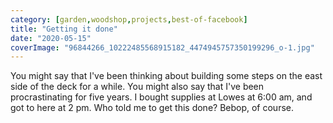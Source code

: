 ```yaml
---
category: [garden,woodshop,projects,best-of-facebook]
title: "Getting it done"
date: "2020-05-15"
coverImage: "96844266_10222485568915182_4474945757350199296_o-1.jpg"
---
```


You might say that I've been thinking about building some steps on the east side of the deck for a while. You might also say that I've been procrastinating for five years. I bought supplies at Lowes at 6:00 am, and got to here at 2 pm. Who told me to get this done? Bebop, of course.

<script type="application/json" class="sgb-data">{"copyRProtection":true,"copyRAlert":"Hello, this photo is mine!","sliderScrollNavi":false,"sliderNextPrevAnimation":"animation","galleryScrollPositionControll":false,"sliderItemCounterEnable":true,"sliderItemTitleEnable":true,"sliderItemTitleFontSize":18,"sliderItemTitleTextColor":"rgba(255,255,255,1)","itemCounterColor":"rgba(255,255,255,1)","sliderThumbBarEnable":true,"sliderThumbBarHoverColor":"rgba(240,240,240,1)","sliderBgColor":"rgba(0,0,0,0.8)","sliderPreloaderColor":"rgba(240,240,240,1)","sliderHeaderFooterBgColor":"rgba(0,0,0,0.4)","sliderNavigationColor":"rgba(0,0,0,1)","sliderNavigationIconColor":"rgba(255,255,255,1)","sliderSlideshow":true,"sliderSlideshowDelay":8,"slideshowIndicatorColor":"rgba(255,255,255,1)","slideshowIndicatorColorBg":"rgba(255,255,255,0.5)","sliderThumbSubMenuBackgroundColor":"rgba(255,255,255,0)","sliderThumbSubMenuBackgroundColorOver":"rgba(255,255,255,1)","sliderThumbSubMenuIconColor":"rgba(255,255,255,1)","sliderThumbSubMenuIconHoverColor":"rgba(0,0,0,1)","sliderSocialShareEnabled":true,"sliderZoomEnable":true,"sliderFullscreenEnabled":true,"modaBgColor":"rgba(0,0,0,0.8)","modalIconColor":"rgba(255,255,255,1)","modalIconColorHover":"rgba(255,255,255,0.8)","shareFacebook":true,"shareTwitter":false,"sharePinterest":true,"sliderItemDownload":false,"shareCopyLink":false,"deepLinking":false,"linkTargetWindow":"_self","galleryPreloaderColor":"rgba(230,230,230,1)","galleryBgColor":"rgba(0,0,0,0)","galleryBorderRadius":0,"lastRowFill":true,"collectionThumbRecomendedHeight":200,"thumbSpacing":5,"captions":true,"collectionthumbHoverTitleFontSize":12,"collectionthumbRoundedCorners":0,"collectionthumbHoverTitleTextColor":"rgba(255,255,255,1)","collectionthumbHoverTitleTextBgColor":"rgba(0,0,0,0.8)","collectionthumbHoverBgColor":"rgba(0,0,0,0.4)","collectionThumbSubMenuDownload":false,"collectionThumbSubMenuShare":true,"collectionThumbSubMenuBgColor":"rgba(0,0,0,0.4)","collectionThumbSubMenuBgColorHover":"rgba(255,255,255,1)","collectionThumbSubMenuIconColor":"rgba(255,255,255,1)","collectionThumbSubMenuIconColorHover":"rgba(0,0,0,1)","galleryType":"pgc_sgb_justified","galleryId":"fdaf9959_1593726738276","images":[{"url":"http://blog.duanemcguire.com/wp-content/uploads/2020/06/96844266_10222485568915182_4474945757350199296_o-2-1024x768.jpg","fullUrl":"http://blog.duanemcguire.com/wp-content/uploads/2020/06/96844266_10222485568915182_4474945757350199296_o-2.jpg","link":"http://blog.duanemcguire.com/2020/05/15/getting-it-done/96844266_10222485568915182_4474945757350199296_o-2/","alt":"East Steps 2020","id":"1456","caption":""},{"url":"http://blog.duanemcguire.com/wp-content/uploads/2020/06/97402514_10222485575835355_691209479450001408_n-1.jpg","fullUrl":"http://blog.duanemcguire.com/wp-content/uploads/2020/06/97402514_10222485575835355_691209479450001408_n-1.jpg","link":"http://blog.duanemcguire.com/2020/05/15/getting-it-done/97402514_10222485575835355_691209479450001408_n-1/","alt":"Foundation, 2014","id":"1453","caption":""},{"url":"http://blog.duanemcguire.com/wp-content/uploads/2020/06/98365201_10222485572995284_2050362703586787328_o-1-1024x636.jpg","fullUrl":"http://blog.duanemcguire.com/wp-content/uploads/2020/06/98365201_10222485572995284_2050362703586787328_o-1.jpg","link":"http://blog.duanemcguire.com/2020/05/15/getting-it-done/98365201_10222485572995284_2050362703586787328_o-1/","alt":"Design, 2014","id":"1454","caption":""},{"url":"http://blog.duanemcguire.com/wp-content/uploads/2020/06/97360979_10222485577475396_7659466013636820992_n-1.jpg","fullUrl":"http://blog.duanemcguire.com/wp-content/uploads/2020/06/97360979_10222485577475396_7659466013636820992_n-1.jpg","link":"http://blog.duanemcguire.com/2020/05/15/getting-it-done/97360979_10222485577475396_7659466013636820992_n-1/","alt":"Substatial Completion, 2015","id":"1452","caption":""}],"useClobalSettings":true,"loading":false}</script>
